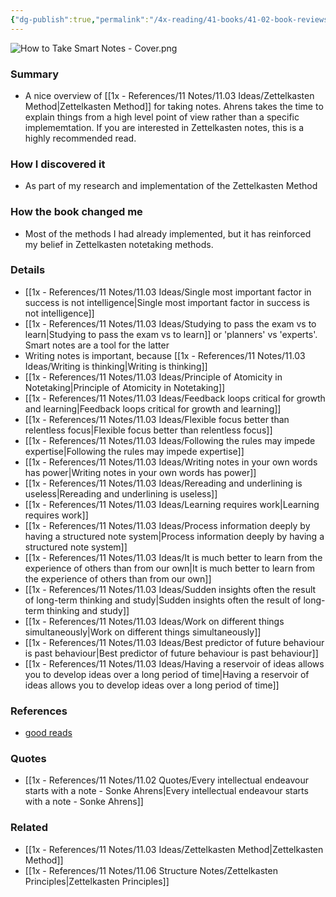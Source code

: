 ```yaml
---
{"dg-publish":true,"permalink":"/4x-reading/41-books/41-02-book-reviews/how-to-take-smart-notes-one-simple-technique-to-boost-writing-learning-and-thinking-sonke-ahrens/","title":"How to Take Smart Notes - One Simple Technique to Boost Writing Learning and Thinking - Sonke Ahrens","created":"2023-11-10T21:45:51.000+03:00","updated":"2024-02-14T20:17:40.787+03:00"}
---
```



![How to Take Smart Notes - Cover.png](/img/user/4x%20-%20Reading/41%20Books/41.02%20Book%20reviews/How%20to%20Take%20Smart%20Notes%20-%20Cover.png)

### Summary
- A nice overview of [[1x - References/11 Notes/11.03 Ideas/Zettelkasten Method\|Zettelkasten Method]] for taking notes. Ahrens takes the time to explain things from a high level point of view rather than a specific implememtation. If you are interested in Zettelkasten notes, this is a highly recommended read.

### How I discovered it
- As part of my research and implementation of the Zettelkasten Method

### How the book changed me
- Most of the methods I had already implemented, but it has reinforced my belief in Zettelkasten notetaking methods.

### Details
- [[1x - References/11 Notes/11.03 Ideas/Single most important factor in success is not intelligence\|Single most important factor in success is not intelligence]]
- [[1x - References/11 Notes/11.03 Ideas/Studying to pass the exam vs to learn\|Studying to pass the exam vs to learn]] or 'planners' vs 'experts'. Smart notes are a tool for the latter
- Writing notes is important, because [[1x - References/11 Notes/11.03 Ideas/Writing is thinking\|Writing is thinking]]
- [[1x - References/11 Notes/11.03 Ideas/Principle of Atomicity in Notetaking\|Principle of Atomicity in Notetaking]]
- [[1x - References/11 Notes/11.03 Ideas/Feedback loops critical for growth and learning\|Feedback loops critical for growth and learning]]
- [[1x - References/11 Notes/11.03 Ideas/Flexible focus better than relentless focus\|Flexible focus better than relentless focus]]
- [[1x - References/11 Notes/11.03 Ideas/Following the rules may impede expertise\|Following the rules may impede expertise]]
- [[1x - References/11 Notes/11.03 Ideas/Writing notes in your own words has power\|Writing notes in your own words has power]]
- [[1x - References/11 Notes/11.03 Ideas/Rereading and underlining is useless\|Rereading and underlining is useless]]
- [[1x - References/11 Notes/11.03 Ideas/Learning requires work\|Learning requires work]]
- [[1x - References/11 Notes/11.03 Ideas/Process information deeply by having a structured note system\|Process information deeply by having a structured note system]]
- [[1x - References/11 Notes/11.03 Ideas/It is much better to learn from the experience of others than from our own\|It is much better to learn from the experience of others than from our own]]
- [[1x - References/11 Notes/11.03 Ideas/Sudden insights often the result of long-term thinking and study\|Sudden insights often the result of long-term thinking and study]]
- [[1x - References/11 Notes/11.03 Ideas/Work on different things simultaneously\|Work on different things simultaneously]]
- [[1x - References/11 Notes/11.03 Ideas/Best predictor of future behaviour is past behaviour\|Best predictor of future behaviour is past behaviour]]
- [[1x - References/11 Notes/11.03 Ideas/Having a reservoir of ideas allows you to develop ideas over a long period of time\|Having a reservoir of ideas allows you to develop ideas over a long period of time]]

### References
- [good reads](https://www.goodreads.com/book/show/34507927-how-to-take-smart-notes)

### Quotes
- [[1x - References/11 Notes/11.02 Quotes/Every intellectual endeavour starts with a note - Sonke Ahrens\|Every intellectual endeavour starts with a note - Sonke Ahrens]]

### Related
- [[1x - References/11 Notes/11.03 Ideas/Zettelkasten Method\|Zettelkasten Method]]
- [[1x - References/11 Notes/11.06 Structure Notes/Zettelkasten Principles\|Zettelkasten Principles]]

